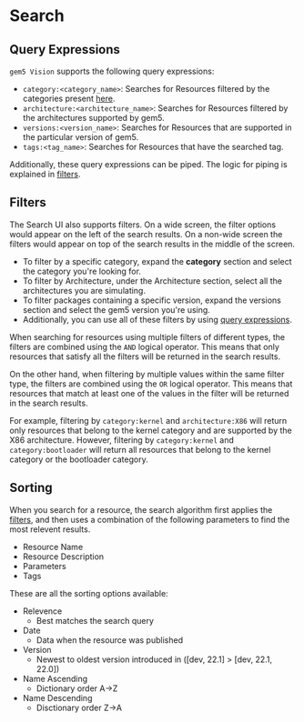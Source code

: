 # Search

## Query Expressions

`gem5 Vision` supports the following query expressions:

- `category:<category_name>`: Searches for Resources filtered by the categories present [here](https://gem5vision.github.io/gem5-resources-website/category).
- `architecture:<architecture_name>`: Searches for Resources filtered by the architectures supported by gem5.
- `versions:<version_name>`: Searches for Resources that are supported in the particular version of gem5.
- `tags:<tag_name>`: Searches for Resources that have the searched tag.

Additionally, these query expressions can be piped. The logic for piping is explained in [filters](#filters).

## Filters

The Search UI also supports filters. On a wide screen, the filter options would appear on the left of the search results. On a non-wide screen the filters would appear on top of the search results in the middle of the screen.

- To filter by a specific category, expand the **category** section and select the category you're looking for.
- To filter by Architecture, under the Architecture section, select all the architectures you are simulating.
- To filter packages containing a specific version, expand the versions section and select the gem5 version you're using.
- Additionally, you can use all of these filters by using [query expressions](#query-expressions).

When searching for resources using multiple filters of different types, the filters are combined using the `AND` logical operator. This means that only resources that satisfy all the filters will be returned in the search results.

On the other hand, when filtering by multiple values within the same filter type, the filters are combined using the `OR` logical operator. This means that resources that match at least one of the values in the filter will be returned in the search results.

For example, filtering by `category:kernel` and `architecture:X86` will return only resources that belong to the kernel category and are supported by the X86 architecture. However, filtering by `category:kernel` and `category:bootloader` will return all resources that belong to the kernel category or the bootloader category.

## Sorting

When you search for a resource, the search algorithm first applies the [filters](#filters), and then uses a combination of the following parameters to find the most relevent results.

- Resource Name
- Resource Description
- Parameters
- Tags

These are all the sorting options available:

- Relevence
  - Best matches the search query
- Date
  - Data when the resource was published
- Version
  - Newest to oldest version introduced in ([dev, 22.1] > [dev, 22.1, 22.0])
- Name Ascending
  - Dictionary order A->Z
- Name Descending
  - Disctionary order Z->A
